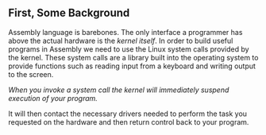 
## First, Some Background

Assembly language is barebones. The only interface a programmer has above the actual hardware is the *kernel itself*. In order to build useful programs in Assembly we need to use the Linux system calls provided by the kernel. These system calls are a library built into the operating system to provide functions such as reading input from a keyboard and writing output to the screen.

*When you invoke a system call the kernel will immediately suspend execution of your program.* 

It will then contact the necessary drivers needed to perform the task you requested on the hardware and then return control back to your program. 